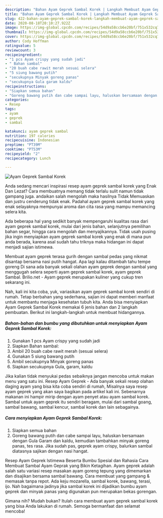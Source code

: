 ```yaml
---
description: "Bahan Ayam Geprek Sambal Korek | Langkah Membuat Ayam Geprek Sambal Korek Yang Enak Banget"
title: "Bahan Ayam Geprek Sambal Korek | Langkah Membuat Ayam Geprek Sambal Korek Yang Enak Banget"
slug: 422-bahan-ayam-geprek-sambal-korek-langkah-membuat-ayam-geprek-sambal-korek-yang-enak-banget
date: 2020-08-18T20:10:27.922Z
image: https://img-global.cpcdn.com/recipes/54d9a58ccb6e20bf/751x532cq70/ayam-geprek-sambal-korek-foto-resep-utama.jpg
thumbnail: https://img-global.cpcdn.com/recipes/54d9a58ccb6e20bf/751x532cq70/ayam-geprek-sambal-korek-foto-resep-utama.jpg
cover: https://img-global.cpcdn.com/recipes/54d9a58ccb6e20bf/751x532cq70/ayam-geprek-sambal-korek-foto-resep-utama.jpg
author: Cody Hoffman
ratingvalue: 5
reviewcount: 3
recipeingredient:
- "1 pcs Ayam crispy yang sudah jadi"
- " Bahan sambal"
- "20 buah cabe rawit merah sesuai selera"
- "5 siung bawang putih"
- "secukupnya Minyak goreng panas"
- "secukupnya Gula garam kaldu"
recipeinstructions:
- "Siapkan semua bahan"
- "Goreng bawang putih dan cabe sampai layu, haluskan bersamaan dengan Gula Garam dan kaldu, kemudian tambahkan minyak goreng panas, tes rasa. Jika sudah pas, geprek ayam crispy, balurkan sambal diatasnya sajikan dengan nasi hangat."
categories:
- Resep
tags:
- ayam
- geprek
- sambal

katakunci: ayam geprek sambal 
nutrition: 197 calories
recipecuisine: Indonesian
preptime: "PT39M"
cooktime: "PT53M"
recipeyield: "2"
recipecategory: Lunch

---
```



![Ayam Geprek Sambal Korek](https://img-global.cpcdn.com/recipes/54d9a58ccb6e20bf/751x532cq70/ayam-geprek-sambal-korek-foto-resep-utama.jpg)

Anda sedang mencari inspirasi resep ayam geprek sambal korek yang Enak Dan Lezat? Cara membuatnya memang tidak terlalu sulit namun tidak gampang juga. andaikan salah mengolah maka hasilnya Tidak Memuaskan dan justru cenderung tidak enak. Padahal ayam geprek sambal korek yang enak selayaknya mempunyai aroma dan cita rasa yang mampu memancing selera kita.

Ada beberapa hal yang sedikit banyak mempengaruhi kualitas rasa dari ayam geprek sambal korek, mulai dari jenis bahan, selanjutnya pemilihan bahan segar, hingga cara mengolah dan menyajikannya. Tidak usah pusing jika ingin menyiapkan ayam geprek sambal korek yang enak di mana pun anda berada, karena asal sudah tahu triknya maka hidangan ini dapat menjadi sajian istimewa.

Membuat ayam geprek terasa gurih dengan sambal pedas yang nikmat disantap bersama nasi putih hangat. Apa lagi kalau ditambah tahu tempe goreng Di sana ada banyak sekali olahan ayam geprek dengan sambal yang menggugah selera seperti ayam geprek sambal korek, ayam geprek Sambal. Brilio.net - Ayam geprek merupakan kuliner yang cukup tren sekarang ini.


Nah, kali ini kita coba, yuk, variasikan ayam geprek sambal korek sendiri di rumah. Tetap berbahan yang sederhana, sajian ini dapat memberi manfaat untuk membantu menjaga kesehatan tubuh kita. Anda bisa menyiapkan Ayam Geprek Sambal Korek memakai 6 jenis bahan dan 2 langkah pembuatan. Berikut ini langkah-langkah untuk membuat hidangannya.

<!--inarticleads1-->

##### Bahan-bahan dan bumbu yang dibutuhkan untuk menyiapkan Ayam Geprek Sambal Korek:

1. Gunakan 1 pcs Ayam crispy yang sudah jadi
1. Siapkan  Bahan sambal:
1. Ambil 20 buah cabe rawit merah (sesuai selera)
1. Gunakan 5 siung bawang putih
1. Ambil secukupnya Minyak goreng panas
1. Siapkan secukupnya Gula, garam, kaldu


Jika kalian tidak menyukai pedas sebaiknya jangan mencoba untuk makan menu yang satu ini. Resep Ayam Geprek - Ada banyak sekali resep olahan daging ayam yang bisa kita coba sendiri di rumah, Misalnya saya resep ayam geprek yang akan saya bagikan pada artikel kali ini. Sebenarnya makanan ini hampir mirip dengan ayam penyet atau ayam sambal korek. Sambal untuk ayam geprek itu sendiri beragam, mulai dari sambal goang, sambal bawang, sambal kencur, sambal korek dan lain sebagainya. 

<!--inarticleads2-->

##### Cara menyiapkan Ayam Geprek Sambal Korek:

1. Siapkan semua bahan
1. Goreng bawang putih dan cabe sampai layu, haluskan bersamaan dengan Gula Garam dan kaldu, kemudian tambahkan minyak goreng panas, tes rasa. Jika sudah pas, geprek ayam crispy, balurkan sambal diatasnya sajikan dengan nasi hangat.


Resep Ayam Geprek Istimewa Beserta Bumbu Spesial dan Rahasia Cara Membuat Sambal Ayam Geprak yang Bikin Ketagihan. Ayam geprek adalah salah satu variasi resep masakan ayam goreng tepung yang dimemarkan dan disajikan bersama sambal bawang. Cara membuat yang gampang &amp; memasak tanpa repot. Ada keju mozarella, sambal korek, bawang, terasi, ijo. Nah bagaimana jadinya jika sambal korek ini dijadikan bumbu ayam geprek dan minyak panas yang digunakan pun merupakan bekas gorengan. 

Gimana nih? Mudah bukan? Itulah cara membuat ayam geprek sambal korek yang bisa Anda lakukan di rumah. Semoga bermanfaat dan selamat mencoba!
